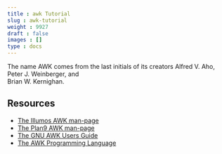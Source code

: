 ```yaml
---
title : awk Tutorial
slug : awk-tutorial
weight : 9927
draft : false
images : []
type : docs
---
```


The name AWK comes from the last initials of its creators Alfred V. Aho, Peter J. Weinberger, and  
Brian W. Kernighan.

Resources
---    

- [The Illumos AWK man-page](https://illumos.org/man/1/awk)
- [The Plan9 AWK man-page](http://plan9.bell-labs.com/magic/man2html/1/awk)
- [The GNU AWK Users Guide](https://www.gnu.org/software/gawk/manual/html_node/index.html)
- [The AWK Programming Language](https://dl.acm.org/citation.cfm?id=29361)

